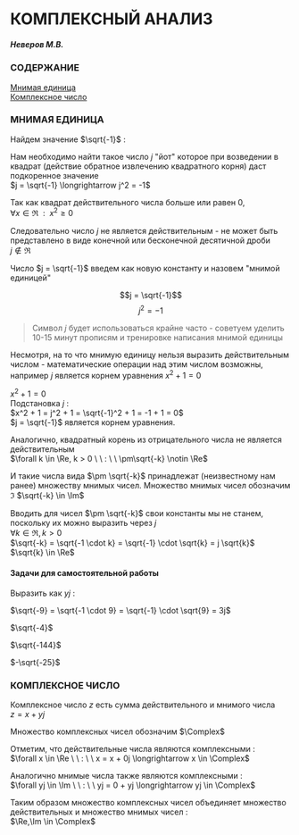 # КОМПЛЕКСНЫЙ АНАЛИЗ
##### Неверов М.В.

### СОДЕРЖАНИЕ
[Мнимая единица](#МНИМАЯ-ЕДИНИЦА)\
[Комплексное число](#КОМПЛЕКСНОЕ-ЧИСЛО)

### МНИМАЯ ЕДИНИЦА
Найдем значение $\sqrt{-1}$ :

Нам необходимо найти такое число $j$ "йот" которое при возведении в квадрат (действие обратное извлечению квадратного корня) даст подкоренное значение\
$j = \sqrt{-1} \longrightarrow j^2 = -1$

Так как квадрат действительного числа больше или равен 0,\
$\forall x \in \Re \ \ : \ \ x^2 \ge 0$

Следовательно число $j$ не является действительным - не может быть представлено в виде конечной или бесконечной десятичной дроби\
$j \notin \Re$

Число $j = \sqrt{-1}$ введем как новую константу и назовем "мнимой единицей"

$$j = \sqrt{-1}$$
$$j^2 = -1$$

> Символ $j$ будет использоваться крайне часто - советуем уделить 10-15 минут прописям и тренировке написания мнимой единицы

Несмотря, на то что мнимую единицу нельзя выразить действительным числом - математические операции над этим числом возможны, например $j$ является корнем уравнения $x^2 + 1 = 0$

$x^2 + 1 = 0$\
Подстановка $j$ :\
$x^2 + 1 = j^2 + 1 = \sqrt{-1}^2 + 1 = -1 + 1 = 0$\
$j = \sqrt{-1}$ является корнем уравнения.

Аналогично, квадратный корень из отрицательного числа не является действительным\
$\forall k \in \Re, k > 0 \ \ : \ \ \pm\sqrt{-k} \notin \Re$

И такие числа вида $\pm \sqrt{-k}$ принадлежат (неизвестному нам ранее) множеству мнимых чисел\. Множество мнимых чисел обозначим $\Im$
$\sqrt{-k} \in \Im$

Вводить для чисел $\pm \sqrt{-k}$ свои константы мы не станем, поскольку их можно выразить через $j$\
$\forall k \in \Re, k > 0$\
$\sqrt{-k} = \sqrt{-1 \cdot k} = \sqrt{-1} \cdot \sqrt{k} = j \sqrt{k}$\
$\sqrt{k} \in \Re$

#### Задачи для самостоятельной работы
Выразить как $yj$ :

$\sqrt{-9} = \sqrt{-1 \cdot 9} = \sqrt{-1} \cdot \sqrt{9} = 3j$

$\sqrt{-4}$

$\sqrt{-144}$

$-\sqrt{-25}$

### КОМПЛЕКСНОЕ ЧИСЛО

Комплексное число $z$ есть сумма действительного и мнимого числа\
$z = x + yj$

Множество комплексных чисел обозначим $\Complex$

Отметим, что действительные числа являются комплексными :\
$\forall x \in \Re \ \ : \ \ x = x + 0j \longrightarrow x \in \Complex$

Аналогично мнимые числа также являются комплексными :\
$\forall yj \in \Im \ \ : \ \ yj = 0 + yj \longrightarrow yj \in \Complex$

Таким образом множество комплексных чисел объединяет множество действительных и множество мнимых чисел :\
$\Re,\Im \in \Complex$